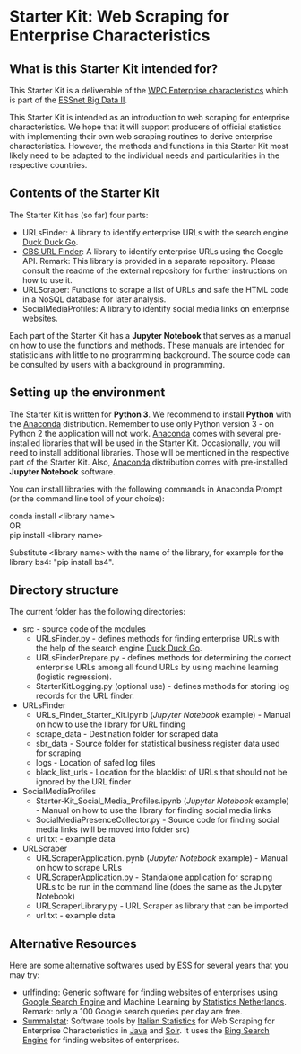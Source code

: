 # Starter Kit: Web Scraping for Enterprise Characteristics

## What is this Starter Kit intended for?

This Starter Kit is a deliverable of the [WPC Enterprise characteristics](https://webgate.ec.europa.eu/fpfis/mwikis/essnetbigdata/index.php/WPC_Enterprise_characteristics "Workpackage C (WPC) focuses on web scraping for enterprise characteristics") which is part of the [ESSnet Big Data II](https://webgate.ec.europa.eu/fpfis/mwikis/essnetbigdata/index.php/ESSnet_Big_Data "ESSnet Big Data II is a project within the European statistical system (ESS) with 28 participating statistical authorities.").

This Starter Kit is intended as an introduction to web scraping for enterprise characteristics. We hope that it will support producers of official statistics with implementing their own web scraping routines to derive enterprise characteristics. However, the methods and functions in this Starter Kit most likely need to be adapted to the individual needs and particularities in the respective countries.

## Contents of the Starter Kit

The Starter Kit has (so far) four parts:
- URLsFinder: A library to identify enterprise URLs with the search engine [Duck Duck Go](https://duckduckgo.com "The best search engine for privacy").
- [CBS URL Finder](https://github.com/SNStatComp/urlfinding "External repository for the CBS URL finder"): A library to identify enterprise URLs using the Google API. Remark: This library is provided in a separate repository. Please consult the readme of the external repository for further instructions on how to use it.
- URLScraper: Functions to scrape a list of URLs and safe the HTML code in a NoSQL database for later analysis.
- SocialMediaProfiles: A library to identify social media links on enterprise websites.


Each part of the Starter Kit has a **Jupyter Notebook** that serves as a manual on how to use the functions and methods. These manuals are intended for statisticians with little to no programming background. The source code can be consulted by users with a background in programming.

## Setting up the environment

The Starter Kit is written for **Python 3**. We recommend to install **Python** with the [Anaconda](https://www.anaconda.com/ "Solutions for Data Science Practitioners and Enterprise Machine Learning") distribution. Remember to use only Python version 3 - on Python 2 the application will not work.
[Anaconda](https://www.anaconda.com/ "Solutions for Data Science Practitioners and Enterprise Machine Learning") comes with several pre-installed libraries that will be used in the Starter Kit. Occasionally, you will need to install additional libraries. Those will be mentioned in the respective part of the Starter Kit. Also, [Anaconda](https://www.anaconda.com/ "Solutions for Data Science Practitioners and Enterprise Machine Learning") distribution comes with pre-installed **Jupyter Notebook** software.

You can install libraries with the following commands in Anaconda Prompt (or the command line tool of your choice):

conda install \<library name\> <br/>
OR<br/>
pip install \<library name\>

Substitute \<library name\> with the name of the library, for example for the library bs4: "pip install bs4".


## Directory structure
The current folder has the following directories:
  - src \- source code of the modules
    - URLsFinder.py \- defines methods for finding enterprise URLs with the help of the search engine [Duck Duck Go](https://duckduckgo.com "The best search engine for privacy").
    - URLsFinderPrepare.py \- defines methods for determining the correct enterprise URLs among all found URLs by using machine learning (logistic regression).
    - StarterKitLogging.py (optional use) \- defines methods for storing log records for the URL finder.
  - URLsFinder
    - URLs_Finder_Starter_Kit.ipynb (*Jupyter Notebook* example) \- Manual on how to use the library for URL finding
    - scrape_data \- Destination folder for scraped data
    - sbr_data \- Source folder for statistical business register data used for scraping
    - logs \- Location of safed log files
    - black_list_urls \- Location for the blacklist of URLs that should not be ignored by the URL finder
  - SocialMediaProfiles
    - Starter-Kit_Social_Media_Profiles.ipynb (*Jupyter Notebook* example) \- Manual on how to use the library for finding social media links
    - SocialMediaPresenceCollector.py \- Source code for finding social media links (will be moved into folder src)
    - url.txt \- example data
  - URLScraper
    - URLScraperApplication.ipynb (*Jupyter Notebook* example) \- Manual on how to scrape URLs
    - URLScraperApplication.py \- Standalone application for scraping URLs to be run in the command line (does the same as the Jupyter Notebook)
    - URLScraperLibrary.py \- URL Scraper as library that can be imported
    - url.txt \- example data


## Alternative Resources
Here are some alternative softwares used by ESS for several years that you may try:
- [urlfinding](https://github.com/SNStatComp/urlfinding "Repository for the CBS URL finder"): Generic software for finding websites of enterprises using [Google Search Engine](https://www.google.com) and Machine Learning by [Statistics Netherlands](https://www.cbs.nl/en-gb). Remark: only a 100 Google search queries per day are free.
- [SummaIstat](https://github.com/SummaIstat "Repositories for Web Scraping for Enterprise Characteristics"): Software tools by [Italian Statistics](https://www.istat.it/en/) for Web Scraping for Enterprise Characteristics in [Java](https://www.java.com/en/) and [Solr](https://lucene.apache.org/solr/). It uses the [Bing Search Engine](https://www.bing.com/) for finding websites of enterprises.
